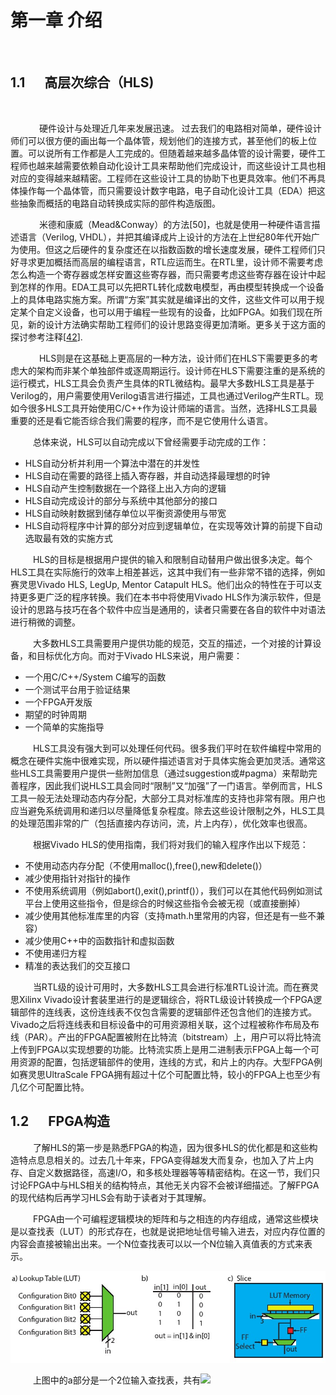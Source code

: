 # 第一章 介绍

</br>

## 1.1 &emsp;  高层次综合（HLS)

</br>

&emsp; &emsp;　硬件设计与处理近几年来发展迅速。 过去我们的电路相对简单，硬件设计师们可以很方便的画出每一个晶体管，规划他们的连接方式，甚至他们的板上位置。可以说所有工作都是人工完成的。但随着越来越多晶体管的设计需要，硬件工程师也越来越需要依赖自动化设计工具来帮助他们完成设计，而这些设计工具也相对应的变得越来越精密。工程师在这些设计工具的协助下也更具效率。他们不再具体操作每一个晶体管，而只需要设计数字电路，电子自动化设计工具（EDA）把这些抽象而概括的电路自动转换成实际的部件构造版图。

&emsp; &emsp;　米德和康威（Mead&Conway）的方法[50]，也就是使用一种硬件语言描述语言（Verilog, VHDL），并把其编译成片上设计的方法在上世纪80年代开始广为使用。但这之后硬件的复杂度还在以指数函数的增长速度发展，硬件工程师们只好寻求更加概括而高层的编程语言，RTL应运而生。在RTL里，设计师不需要考虑怎么构造一个寄存器或怎样安置这些寄存器，而只需要考虑这些寄存器在设计中起到怎样的作用。EDA工具可以先把RTL转化成数电模型，再由模型转换成一个设备上的具体电路实施方案。所谓“方案”其实就是编译出的文件，这些文件可以用于规定某个自定义设备，也可以用于编程一些现有的设备，比如FPGA。如我们现在所见，新的设计方法确实帮助工程师们的设计思路变得更加清晰。更多关于这方面的探讨参考注释[[42](./BIBLIOGRAPHY.md#51)].

&emsp; &emsp;　HLS则是在这基础上更高层的一种方法，设计师们在HLS下需要更多的考虑大的架构而非某个单独部件或逐周期运行。设计师在HLS下需要注重的是系统的运行模式，HLS工具会负责产生具体的RTL微结构。最早大多数HLS工具是基于Verilog的，用户需要使用Verilog语言进行描述，工具也通过Verilog产生RTL。现如今很多HLS工具开始使用C/C++作为设计师端的语言。当然，选择HLS工具最重要的还是看它能否综合我们需要的程序，而不是它使用什么语言。

&emsp; &emsp; 总体来说，HLS可以自动完成以下曾经需要手动完成的工作：
*  HLS自动分析并利用一个算法中潜在的并发性
*  HLS自动在需要的路径上插入寄存器，并自动选择最理想的时钟
* HLS自动产生控制数据在一个路径上出入方向的逻辑
* HLS自动完成设计的部分与系统中其他部分的接口
* HLS自动映射数据到储存单位以平衡资源使用与带宽
* HLS自动将程序中计算的部分对应到逻辑单位，在实现等效计算的前提下自动选取最有效的实施方式

&emsp; &emsp; HLS的目标是根据用户提供的输入和限制自动替用户做出很多决定。每个HLS工具在实际施行的效率上相差甚远，这其中我们有一些非常不错的选择，例如赛灵思Vivado HLS, LegUp, Mentor Catapult HLS。他们出众的特性在于可以支持更多更广泛的程序转换。我们在本书中将使用Vivado HLS作为演示软件，但是设计的思路与技巧在各个软件中应当是通用的，读者只需要在各自的软件中对语法进行稍微的调整。

&emsp; &emsp; 大多数HLS工具需要用户提供功能的规范，交互的描述，一个对接的计算设备，和目标优化方向。而对于Vivado HLS来说，用户需要：
*  一个用C/C++/System C编写的函数
*  一个测试平台用于验证结果
*  一个FPGA开发版
*  期望的时钟周期
*  一个简单的实施指导

&emsp; &emsp; HLS工具没有强大到可以处理任何代码。很多我们平时在软件编程中常用的概念在硬件实施中很难实现，所以硬件描述语言对于具体实施会更加灵活。通常这些HLS工具需要用户提供一些附加信息（通过suggestion或#pagma）来帮助完善程序，因此我们说HLS工具会同时“限制”又“加强”了一门语言。举例而言，HLS工具一般无法处理动态内存分配，大部分工具对标准库的支持也非常有限。用户也应当避免系统调用和递归以尽量降低复杂程度。除去这些设计限制之外，HLS工具的处理范围非常的广（包括直接内存访问，流，片上内存），优化效率也很高。

&emsp; &emsp; 根据Vivado HLS的使用指南，我们将对我们的输入程序作出以下规范：
*  不使用动态内存分配（不使用malloc(),free(),new和delete()）
*  减少使用指针对指针的操作
*  不使用系统调用（例如abort(),exit(),printf()），我们可以在其他代码例如测试平台上使用这些指令，但是综合的时候这些指令会被无视（或直接删掉）
*  减少使用其他标准库里的内容（支持math.h里常用的内容，但还是有一些不兼容）
*  减少使用C++中的函数指针和虚拟函数
*  不使用递归方程
*  精准的表达我们的交互接口

&emsp; &emsp; 当RTL级的设计可用时，大多数HLS工具会进行标准RTL设计流。而在赛灵思Xilinx Vivado设计套装里进行的是逻辑综合，将RTL级设计转换成一个FPGA逻辑部件的连线表，这份连线表不仅包含需要的逻辑部件还包含他们的连接方式。Vivado之后将连线表和目标设备中的可用资源相关联，这个过程被称作布局及布线（PAR）。产出的FPGA配置被附在比特流（bitstream）上，用户可以将比特流上传到FPGA以实现想要的功能。比特流实质上是用二进制表示FPGA上每一个可用资源的配置，包括逻辑部件的使用，连线的方式，和片上的内存。大型FPGA例如赛灵思UltraScale FPGA拥有超过十亿个可配置比特，较小的FPGA上也至少有几亿个可配置比特。

## 1.2 &emsp;  FPGA构造

&emsp; &emsp;  了解HLS的第一步是熟悉FPGA的构造，因为很多HLS的优化都是和这些构造特点息息相关的。过去几十年来，FPGA变得越发大而复杂，也加入了片上内存、自定义数据路径，高速I/O，和多核处理器等等精密结构。在这一节，我们只讨论FPGA中与HLS相关的结构特点，其他无关内容不会被详细描述。了解FPGA的现代结构后再学习HLS会有助于读者对于其理解。

&emsp; &emsp;  FPGA由一个可编程逻辑模块的矩阵和与之相连的内存组成，通常这些模块是以查找表（LUT）的形式存在，也就是说把地址信号输入进去，对应内存位置的内容会直接被输出出来。一个N位查找表可以以一个N位输入真值表的方式来表示。

![这里是图片的描述文字](/images/lut.jpg)

&emsp; &emsp;  上图中的a部分是一个2位输入查找表，共有![](http://chart.googleapis.com/chart?cht=tx&chl=\Large%20${2}^{2}$\qquad)
